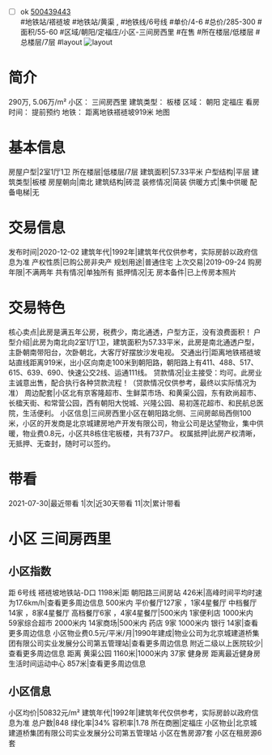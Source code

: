 - [ ] ok [500439443](https://bj.5i5j.com/ershoufang/500439443.html)  
 #地铁站/褡裢坡 #地铁站/黄渠 ,  #地铁线/6号线
#单价/4-6 #总价/285-300 #面积/55-60   #区域/朝阳/定福庄/小区-三间房西里 #在售 #所在楼层/低楼层 #总楼层/7层 #layout 
![layout](http://image2.5i5j.com//group1/M00/BC/47/CgqJMl3aULuATCs8AAMtRO8lRts077.jpg_P5.jpg) 
# 简介 
 290万,  5.06万/m² 
小区： 三间房西里
建筑类型： 板楼
区域： 朝阳 定福庄
看房时间： 提前预约
地铁： 距离地铁褡裢坡919米 地图
# 基本信息 
 房屋户型|2室1厅1卫
所在楼层|低楼层/7层
建筑面积|57.33平米
户型结构|平层
建筑类型|板楼
房屋朝向|南北
建筑结构|砖混
装修情况|简装
供暖方式|集中供暖
配备电梯|无
# 交易信息 
 发布时间|2020-12-02
建筑年代|1992年|建筑年代仅供参考，实际房龄以政府信息为准
产权性质|已购公房非央产
规划用途|普通住宅
上次交易|2019-09-24
购房年限|不满两年
共有情况|单独所有
抵押情况|无
房本备件|已上传房本照片
# 交易特色 
 核心卖点|此房是满五年公房，税费少，南北通透，户型方正，没有浪费面积！
户型介绍|此房为南北向2室1厅1卫，建筑面积为57.33平米，此房是南北通透户型，主卧朝南带阳台，次卧朝北，大客厅好摆放沙发电视。
交通出行|距离地铁褡裢坡站直线距离919米，出小区向南走100米到朝阳路，朝阳路上有411、488、517、615、639、690、快速公交2线、运通111线。
贷款情况|业主接受：均可。此房业主诚意出售，配合执行各种贷款流程！（贷款情况仅供参考，最终以实际情况为准）
周边配套|小区北有京客隆超市、生鲜菜市场、和黄渠公园，东有欧尚超市、长楹天街、和常营公园，西有朝阳大悦城、兴隆公园、易初莲花超市、和民航总医院，生活便利。
小区信息|三间房西里小区在朝阳路北侧、三间房邮局西侧100米，小区的开发商是北京城建房地产开发有限公司，物业公司是达望物业，集中供暖，物业费0.8元，小区共8栋住宅板楼，共有737户。
权属抵押|此房产权清晰，无抵押、无查封，随时可以签约。
# 带看 
 2021-07-30|最近带看	 1|次|近30天带看	 11|次|累计带看
# 小区 三间房西里
## 小区指数 
 距 6号线 褡裢坡地铁站-D口 1198米|距 朝阳路三间房站 426米|高峰时间平均时速为17.6km/h|查看更多周边信息
500米内 平价餐厅127家 ，1家4星餐厅
中档餐厅14家 ，8家4星餐厅
高档餐厅6家 ，4家4星餐厅|500米内 1家便利店
1000米内 59家综合超市
2000米内 14家商场|500米内 药店 9家
1000米内 银行 14家|查看更多周边信息
小区物业费0.5元/平米/月|1990年建成|物业公司为北京城建道桥集团有限公司实业发展分公司第五管理站|查看更多周边信息
附近二级以上医院较少|查看更多周边信息
距离 黄渠公园 1160米|1000米内 37家 健身房
距离最近健身房生活时间运动中心 857米|查看更多周边信息
## 小区信息 
 小区均价|50832元/m²
建筑年代|1992年|建筑年代仅供参考，实际房龄以政府信息为准
总户数|848
绿化率|34%
容积率|1.78
所在商圈|定福庄
小区物业|北京城建道桥集团有限公司实业发展分公司第五管理站
小区在售房源7套
小区在租房源6套

